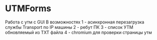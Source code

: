 # UTMForms
Работа с утм с GUI
В возможностях
1 - асинхронная перезагрузка службы Transport по IP машины
2 - ребут ПК
3 - список УТМ обновляемый из TXT файла
4 - chromium для проверки страницы утм
